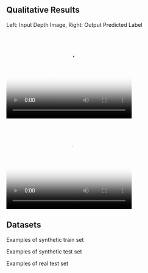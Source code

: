 ## Qualitative Results

Left: Input Depth Image, Right: Output Predicted Label
<video src="input_depth.mp4" poster="input_depth.jpg" width="329" height="237" controls preload></video>
<video src="output_labels.mp4" poster="output_labels.jpg" width="329" height="237" controls preload></video>

## Datasets
Examples of synthetic train set


Examples of synthetic test set


Examples of real test set

